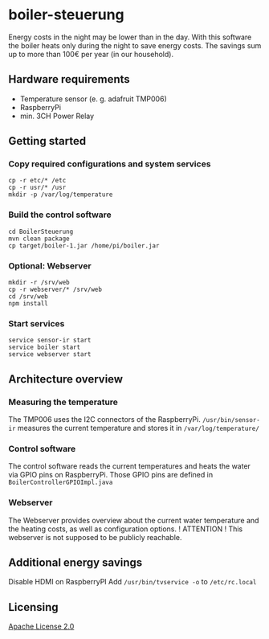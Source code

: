
# boiler-steuerung
 Energy costs in the night may be lower than in the day. With this software the boiler heats only during the night to save energy costs. The savings sum up to more than 100€ per year (in our household).


## Hardware requirements
- Temperature sensor (e. g. adafruit TMP006)
- RaspberryPi
- min. 3CH Power Relay

## Getting started
### Copy required configurations and system services
```shell
cp -r etc/* /etc
cp -r usr/* /usr
mkdir -p /var/log/temperature
``` 


### Build the control software
```shell
cd BoilerSteuerung
mvn clean package
cp target/boiler-1.jar /home/pi/boiler.jar
```
### Optional: Webserver
```shell
mkdir -r /srv/web
cp -r webserver/* /srv/web
cd /srv/web
npm install
```

### Start services
```shell
service sensor-ir start
service boiler start
service webserver start
```

## Architecture overview

### Measuring the temperature
The TMP006 uses the I2C connectors of the RaspberryPi.
```/usr/bin/sensor-ir``` measures the current temperature and stores it in ```/var/log/temperature/```

### Control software
The control software reads the current temperatures and heats the water via GPIO pins on RaspberryPi. Those GPIO pins are defined in ```BoilerControllerGPIOImpl.java```

### Webserver
The Webserver provides overview about the current water temperature and the heating costs, as well as configuration options.
! ATTENTION ! This webserver is not supposed to be publicly reachable.


## Additional energy savings 

Disable HDMI on RaspberryPI
Add  ```/usr/bin/tvservice -o``` to ```/etc/rc.local```

## Licensing
[Apache License 2.0](LICENSE)

